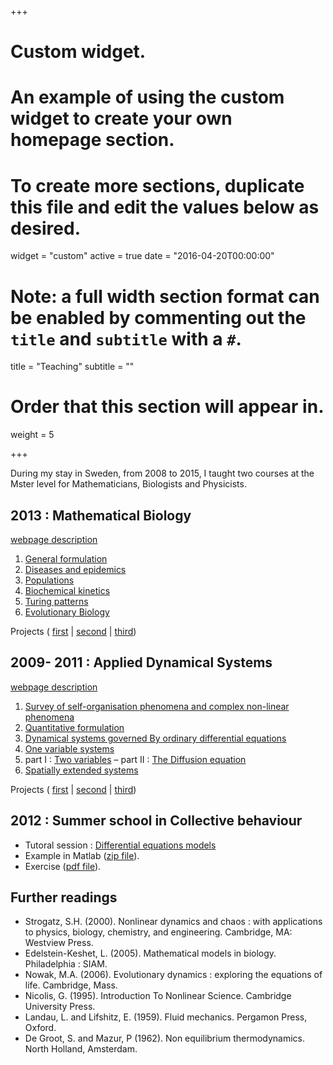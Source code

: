 +++
# Custom widget.
# An example of using the custom widget to create your own homepage section.
# To create more sections, duplicate this file and edit the values below as desired.
widget = "custom"
active = true
date = "2016-04-20T00:00:00"

# Note: a full width section format can be enabled by commenting out the `title` and `subtitle` with a `#`.
title = "Teaching"
subtitle = ""

# Order that this section will appear in.
weight = 5

+++

During my stay in Sweden, from 2008 to 2015, I taught two courses at the Mster level for Mathematicians, Biologists and Physicists.

## 2013 : Mathematical Biology

[webpage description](http://www.uu.se/en/admissions/master/selma/kursplan/?kKod=1MA254)

1. [General formulation](courses/MB/2013-MB-Lecture1.pdf)
2. [Diseases and epidemics](courses/MB/2013-MB-Lecture2.pdf)
3. [Populations](courses/MB/2013-MB-Lecture3.pdf)
4. [Biochemical kinetics](courses/MB/2013-MB-Lecture4.pdf)
5. [Turing patterns](courses/MB/2013-MB-Lecture5.pdf)
6. [Evolutionary Biology](courses/MB/2013-MB-Lecture6.pdf)

Projects ( [first](courses/MB/2013-MB-Project1.pdf) | [second](courses/MB/2013-MB-Project2.pdf) | [third](courses/MB/2013-MB-Project3.pdf))

## 2009- 2011 : Applied Dynamical Systems

[webpage description](http://www.uu.se/en/admissions/master/selma/kursplan/?kKod=1MA444&lasar=)

1. [Survey of self-organisation phenomena and complex non-linear phenomena](courses/ADS/2011-ADS-Lecture1.pdf)
2. [Quantitative formulation](courses/ADS/2011-ADS-Lecture2.pdf)
3. [Dynamical systems governed By ordinary differential equations](courses/ADS/2011-ADS-Lecture3.pdf)
4. [One variable systems](courses/ADS/2011-ADS-Lecture4.pdf)
5. part I : [Two variables](courses/ADS/2011-ADS-Lecture5a.pdf) – part II : [The Diffusion equation](courses/ADS/2011-ADS-Lecture5b.pdf)
6. [Spatially extended systems](courses/ADS/2011-ADS-Lecture6.pdf)

Projects ( [first](courses/ADS/2011-ADS-project1.pdf) | [second](courses/ADS/2011-ADS-project2.pdf) | [third](courses/ADS/2011-ADS-project3.pdf))



## 2012 : Summer school in Collective behaviour

- Tutoral session : [Differential equations models](courses/summer-school/summer_course.pdf)
- Example in Matlab ([zip file](courses/summer-school/verhulst.zip)).
- Exercise ([pdf file](courses/summer-school/2012-SuSc-exercise.pdf)).

## Further readings

- Strogatz, S.H. (2000). Nonlinear dynamics and chaos : with applications to physics, biology, chemistry, and engineering. Cambridge, MA: Westview Press.
- Edelstein-Keshet, L. (2005). Mathematical models in biology. Philadelphia : SIAM.
- Nowak, M.A. (2006). Evolutionary dynamics : exploring the equations of life. Cambridge, Mass.
- Nicolis, G. (1995). Introduction To Nonlinear Science. Cambridge University Press.
- Landau, L. and Lifshitz, E. (1959). Fluid mechanics. Pergamon Press, Oxford.
- De Groot, S. and Mazur, P (1962). Non equilibrium thermodynamics. North Holland, Amsterdam.
